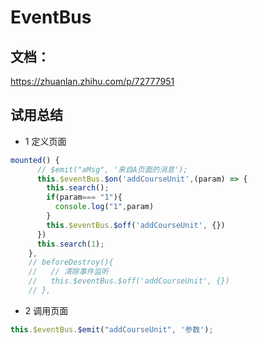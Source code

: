 # EventBus 

## 文档：

https://zhuanlan.zhihu.com/p/72777951

## 试用总结


* 1 定义页面

```js
mounted() {
      // $emit("aMsg", '来自A页面的消息');
      this.$eventBus.$on('addCourseUnit',(param) => {
        this.search();
        if(param=== "1"){
          console.log("1",param)
        }
        this.$eventBus.$off('addCourseUnit', {})
      })
      this.search(1);
    },
    // beforeDestroy(){
    //   // 清除事件监听
    //   this.$eventBus.$off('addCourseUnit', {})
    // },
```

* 2 调用页面

```js
this.$eventBus.$emit("addCourseUnit", '参数');

```